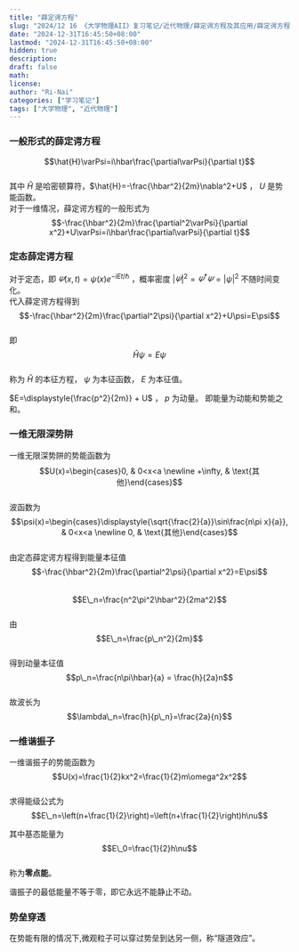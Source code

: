 ```yaml
---
title: "薛定谔方程"
slug: "2024/12 16 《大学物理AII》复习笔记/近代物理/薛定谔方程及其应用/薛定谔方程"
date: "2024-12-31T16:45:50+08:00"
lastmod: "2024-12-31T16:45:50+08:00"
hidden: true
description:
draft: false
math:
license:
author: "Ri-Nai"
categories: ["学习笔记"]
tags: ["大学物理", "近代物理"]
---
```

### 一般形式的薛定谔方程
$$\hat{H}\varPsi=i\hbar\frac{\partial\varPsi}{\partial t}$$  
其中 $\hat{H}$ 是哈密顿算符，$\hat{H}=-\frac{\hbar^2}{2m}\nabla^2+U$ ， $U$ 是势能函数。    
对于一维情况，薛定谔方程的一般形式为  
$$-\frac{\hbar^2}{2m}\frac{\partial^2\varPsi}{\partial x^2}+U\varPsi=i\hbar\frac{\partial\varPsi}{\partial t}$$  
  
### 定态薛定谔方程  
对于定态，即 $\varPsi(x,t)=\psi(x)e^{-iEt/\hbar}$ ，概率密度 $|\varPsi|^2=\varPsi^*\varPsi = |\psi|^2$ 不随时间变化。    
代入薛定谔方程得到    
$$-\frac{\hbar^2}{2m}\frac{\partial^2\psi}{\partial x^2}+U\psi=E\psi$$    
即    
$$\hat{H}\psi=E\psi$$    
称为 $\hat{H}$ 的本征方程， $\psi$ 为本征函数， $E$ 为本征值。  

$E=\displaystyle{\frac{p^2}{2m}} + U$ ， $p$ 为动量。
即能量为动能和势能之和。  
  
### 一维无限深势阱  
一维无限深势阱的势能函数为  
$$U(x)=\begin{cases}0, & 0<x<a \newline +\infty, & \text{其他}\end{cases}$$    
波函数为    
$$\psi(x)=\begin{cases}\displaystyle{\sqrt{\frac{2}{a}}\sin\frac{n\pi x}{a}}, & 0<x<a \newline 0, & \text{其他}\end{cases}$$    
由定态薛定谔方程得到能量本征值    
$$-\frac{\hbar^2}{2m}\frac{\partial^2\psi}{\partial x^2}=E\psi$$  
$$E\_n=\frac{n^2\pi^2\hbar^2}{2ma^2}$$    
由    
$$E\_n=\frac{p\_n^2}{2m}$$  
得到动量本征值  
$$p\_n=\frac{n\pi\hbar}{a} = \frac{h}{2a}n$$  
故波长为  
$$\lambda\_n=\frac{h}{p\_n}=\frac{2a}{n}$$  
  
### 一维谐振子  
一维谐振子的势能函数为  
$$U(x)=\frac{1}{2}kx^2=\frac{1}{2}m\omega^2x^2$$  
求得能级公式为  
$$E\_n=\left(n+\frac{1}{2}\right)=\left(n+\frac{1}{2}\right)h\nu$$  
  
其中基态能量为  
$$E\_0=\frac{1}{2}h\nu$$  
称为**零点能**。  

谐振子的最低能量不等于零，即它永远不能静止不动。

### 势垒穿透
在势能有限的情况下,微观粒子可以穿过势垒到达另一侧，称“隧道效应”。
